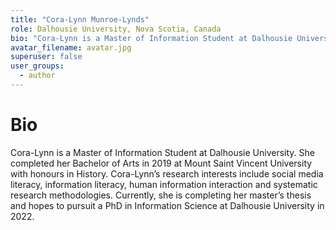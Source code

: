```yaml
---
title: "Cora-Lynn Munroe-Lynds"
role: Dalhousie University, Nova Scotia, Canada
bio: "Cora-Lynn is a Master of Information Student at Dalhousie University. She completed her Bachelor of Arts in 2019 at Mount Saint Vincent University with honours in History. Cora-Lynn’s research interests include social media literacy, information literacy, human information interaction and systematic research methodologies. Currently, she is completing her master’s thesis and hopes to pursuit a PhD in Information Science at Dalhousie University in 2022."
avatar_filename: avatar.jpg
superuser: false
user_groups:
  - author
---
```


# Bio
Cora-Lynn is a Master of Information Student at Dalhousie University. She completed her Bachelor of Arts in 2019 at Mount Saint Vincent University with honours in History. Cora-Lynn’s research interests include social media literacy, information literacy, human information interaction and systematic research methodologies. Currently, she is completing her master’s thesis and hopes to pursuit a PhD in Information Science at Dalhousie University in 2022.